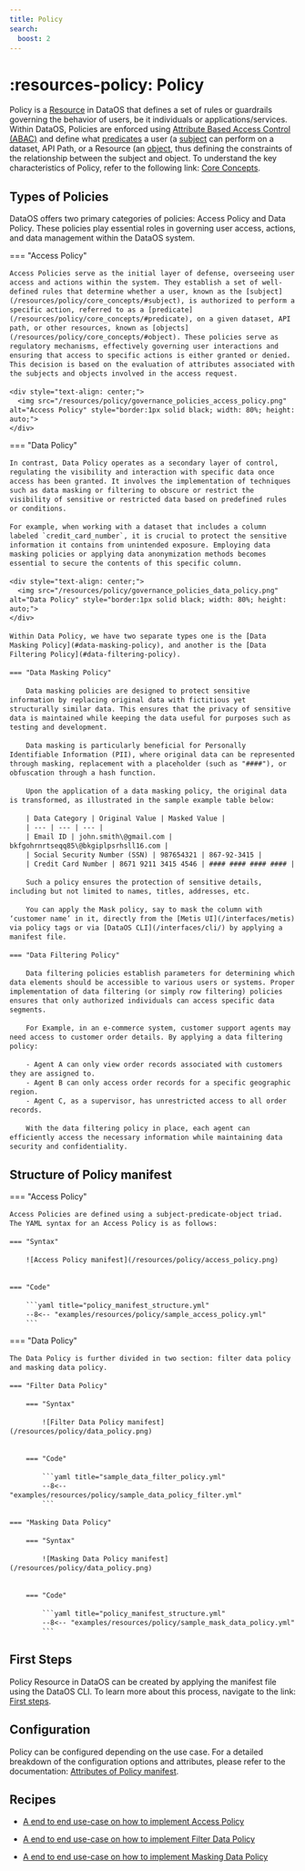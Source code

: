 ```yaml
---
title: Policy
search:
  boost: 2
---
```


# :resources-policy: Policy

Policy is a [Resource](/resources/) in DataOS that defines a set of rules or guardrails governing the behavior of users, be it individuals or applications/services. Within DataOS, Policies are enforced using [Attribute Based Access Control (ABAC)](/resources/policy/core_concepts#attribute-based-access-control-abac) and define what [predicates](/resources/policy/core_concepts#predicate) a user (a [subject](/resources/policy/core_concepts/#subject) can perform on a dataset, API Path, or a Resource (an [object](/resources/policy/core_concepts/#object), thus defining the constraints of the relationship between the subject and object. To understand the key characteristics of Policy, refer to the following link: [Core Concepts](/resources/policy/core_concepts/).

## Types of Policies

DataOS offers two primary categories of policies: Access Policy and Data Policy. These policies play essential roles in governing user access, actions, and data management within the DataOS system.


=== "Access Policy"

    Access Policies serve as the initial layer of defense, overseeing user access and actions within the system. They establish a set of well-defined rules that determine whether a user, known as the [subject](/resources/policy/core_concepts/#subject), is authorized to perform a specific action, referred to as a [predicate](/resources/policy/core_concepts/#predicate), on a given dataset, API path, or other resources, known as [objects](/resources/policy/core_concepts/#object). These policies serve as regulatory mechanisms, effectively governing user interactions and ensuring that access to specific actions is either granted or denied. This decision is based on the evaluation of attributes associated with the subjects and objects involved in the access request.

    <div style="text-align: center;">
      <img src="/resources/policy/governance_policies_access_policy.png" alt="Access Policy" style="border:1px solid black; width: 80%; height: auto;">
    </div>



=== "Data Policy"

    In contrast, Data Policy operates as a secondary layer of control, regulating the visibility and interaction with specific data once access has been granted. It involves the implementation of techniques such as data masking or filtering to obscure or restrict the visibility of sensitive or restricted data based on predefined rules or conditions.

    For example, when working with a dataset that includes a column labeled `credit_card_number`, it is crucial to protect the sensitive information it contains from unintended exposure. Employing data masking policies or applying data anonymization methods becomes essential to secure the contents of this specific column.

    <div style="text-align: center;">
      <img src="/resources/policy/governance_policies_data_policy.png" alt="Data Policy" style="border:1px solid black; width: 80%; height: auto;">
    </div>

    Within Data Policy, we have two separate types one is the [Data Masking Policy](#data-masking-policy), and another is the [Data Filtering Policy](#data-filtering-policy). 

    === "Data Masking Policy"

        Data masking policies are designed to protect sensitive information by replacing original data with fictitious yet structurally similar data. This ensures that the privacy of sensitive data is maintained while keeping the data useful for purposes such as testing and development. 

        Data masking is particularly beneficial for Personally Identifiable Information (PII), where original data can be represented through masking, replacement with a placeholder (such as "####"), or obfuscation through a hash function.

        Upon the application of a data masking policy, the original data is transformed, as illustrated in the sample example table below:

        | Data Category | Original Value | Masked Value |
        | --- | --- | --- |
        | Email ID | john.smith\@gmail.com | bkfgohrnrtseqq85\@bkgiplpsrhsll16.com |
        | Social Security Number (SSN) | 987654321 | 867-92-3415 |
        | Credit Card Number | 8671 9211 3415 4546 | #### #### #### #### |

        Such a policy ensures the protection of sensitive details, including but not limited to names, titles, addresses, etc.

        You can apply the Mask policy, say to mask the column with ‘customer name’ in it, directly from the [Metis UI](/interfaces/metis) via policy tags or via [DataOS CLI](/interfaces/cli/) by applying a manifest file. 

    === "Data Filtering Policy"

        Data filtering policies establish parameters for determining which data elements should be accessible to various users or systems. Proper implementation of data filtering (or simply row filtering) policies ensures that only authorized individuals can access specific data segments.

        For Example, in an e-commerce system, customer support agents may need access to customer order details. By applying a data filtering policy:

        - Agent A can only view order records associated with customers they are assigned to.
        - Agent B can only access order records for a specific geographic region.
        - Agent C, as a supervisor, has unrestricted access to all order records.

        With the data filtering policy in place, each agent can efficiently access the necessary information while maintaining data security and confidentiality.

## Structure of Policy manifest

=== "Access Policy"

    Access Policies are defined using a subject-predicate-object triad. The YAML syntax for an Access Policy is as follows:

    === "Syntax"

        ![Access Policy manifest](/resources/policy/access_policy.png)


    === "Code"

        ```yaml title="policy_manifest_structure.yml"
        --8<-- "examples/resources/policy/sample_access_policy.yml"
        ```

=== "Data Policy"

    The Data Policy is further divided in two section: filter data policy and masking data policy.

    === "Filter Data Policy"

        === "Syntax"

            ![Filter Data Policy manifest](/resources/policy/data_policy.png)


        === "Code"

            ```yaml title="sample_data_filter_policy.yml"
            --8<-- "examples/resources/policy/sample_data_policy_filter.yml"
            ```

    === "Masking Data Policy"

        === "Syntax"

            ![Masking Data Policy manifest](/resources/policy/data_policy.png)


        === "Code"

            ```yaml title="policy_manifest_structure.yml"
            --8<-- "examples/resources/policy/sample_mask_data_policy.yml"
            ```


## First Steps

Policy Resource in DataOS can be created by applying the manifest file using the DataOS CLI. To learn more about this process, navigate to the link: [First steps](/resources/policy/first_steps/).

## Configuration

Policy can be configured depending on the use case. For a detailed breakdown of the configuration options and attributes, please refer to the documentation: [Attributes of Policy manifest](/resources/policy/configurations/).


## Recipes

- [A end to end use-case on how to implement Access Policy](/resources/policy/how_to_guide/implementing_access_policy/)

- [A end to end use-case on how to implement Filter Data Policy](/resources/policy/how_to_guide/implementing_filter_data_policy/)

- [A end to end use-case on how to implement Masking Data Policy](/resources/policy/how_to_guide/implementing_masking_data_policy/)
